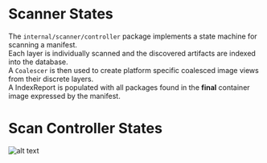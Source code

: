 # Scanner States
The `internal/scanner/controller` package implements a state machine for scanning a manifest.  
Each layer is individually scanned and the discovered artifacts are indexed into the database.  
A `Coalescer` is then used to create platform specific coalesced image views from their discrete layers.  
A IndexReport is populated with all packages found in the **final** container image expressed by the manifest.  

# Scan Controller States
![alt text](./scanner_state_diagram.png "scan controller state diagram")
